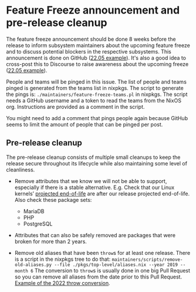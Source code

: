 # Feature Freeze announcement and pre-release cleanup

The feature freeze announcement should be done 8 weeks before the release to
inform subsystem maintainers about the upcoming feature freeze and to discuss
potential blockers in the respective subsystems. This announcement is done on
GitHub ([22.05
example](https://github.com/NixOS/nixpkgs/issues/167025)). It's also a good
idea to cross-post this to Discourse to raise awareness about the upcoming
freeze ([22.05
example](https://discourse.nixos.org/t/22-05-feature-freeze/18453)).

People and teams will be pinged in this issue. The list of people and teams
pinged is generated from the teams list in nixpkgs. The script to generate
the pings is: `./maintainers/feature-freeze-teams.pl` in nixpkgs. The script
needs a GitHub username and a token to read the teams from the NixOS org.
Instructions are provided as a comment in the script.

You might need to add a comment that pings people again because GitHub seems
to limit the amount of people that can be pinged per post.

## Pre-release cleanup

The pre-release cleanup consists of multiple small cleanups to keep the release
secure throughout its lifecycle while also maintaining some level of
cleanliness.

- Remove attributes that we know we will not be able to support,
  especially if there is a stable alternative. E.g. Check that our
  Linux kernels’ [projected
  end-of-life](https://www.kernel.org/category/releases.html) are
  after our release projected end-of-life. Also check these package sets:
	- MariaDB
	- PHP
	- PostgreSQL

- Attributes that can also be safely removed are packages that were broken for
  more than 2 years.

- Remove old aliases that have been `throw`s for at least one release. There is
  a script in the nixpkgs tree to do that:
  `maintainers/scripts/remove-old-aliases.py --file
  ./pkgs/top-level/aliases.nix --year 2019 --month 6`
  The conversion to `throw`s is usually done in one big Pull Request so you can
  remove all aliases from the date prior to this Pull Request. [Example of the
  2022 throw conversion](https://github.com/NixOS/nixpkgs/pull/161146).
